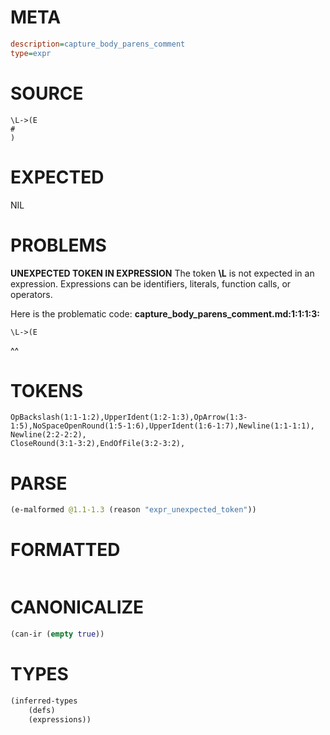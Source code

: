 # META
~~~ini
description=capture_body_parens_comment
type=expr
~~~
# SOURCE
~~~roc
\L->(E
#
)
~~~
# EXPECTED
NIL
# PROBLEMS
**UNEXPECTED TOKEN IN EXPRESSION**
The token **\L** is not expected in an expression.
Expressions can be identifiers, literals, function calls, or operators.

Here is the problematic code:
**capture_body_parens_comment.md:1:1:1:3:**
```roc
\L->(E
```
^^


# TOKENS
~~~zig
OpBackslash(1:1-1:2),UpperIdent(1:2-1:3),OpArrow(1:3-1:5),NoSpaceOpenRound(1:5-1:6),UpperIdent(1:6-1:7),Newline(1:1-1:1),
Newline(2:2-2:2),
CloseRound(3:1-3:2),EndOfFile(3:2-3:2),
~~~
# PARSE
~~~clojure
(e-malformed @1.1-1.3 (reason "expr_unexpected_token"))
~~~
# FORMATTED
~~~roc

~~~
# CANONICALIZE
~~~clojure
(can-ir (empty true))
~~~
# TYPES
~~~clojure
(inferred-types
	(defs)
	(expressions))
~~~
